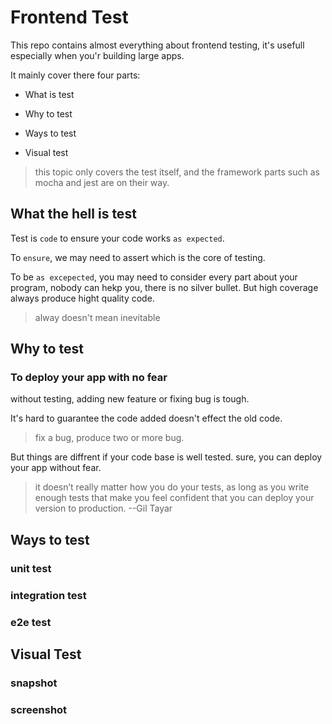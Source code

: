 # Frontend Test
This repo contains almost everything about frontend  testing, it's usefull especially when you'r building large apps.

It mainly cover there four parts:

* What is test

* Why to test

* Ways to test

* Visual test

> this topic only covers the test itself, and the framework parts such as mocha and jest are on their way.
## What the hell is test
Test is `code` to ensure your code works `as expected`.

To `ensure`, we may need to assert which is the core of testing.

To be `as excepected`, you may need to consider every part about your program, nobody can hekp you,
there is no silver bullet. But high coverage always produce hight quality code.

> alway doesn't mean inevitable
## Why to test

### To deploy your app with no fear
without testing, adding new feature or fixing bug is tough.

It's hard to guarantee the code added doesn't effect the old code.
> fix a bug, produce two or more bug.

But things are diffrent if your code base is well tested.
sure, you can deploy your app without fear.

>  it doesn’t really matter how you do your tests, as long as you write enough tests that make you feel confident that you can deploy your version to production.          --Gil Tayar
## Ways to test
### unit test

### integration test

### e2e test

## Visual Test

### snapshot
### screenshot


